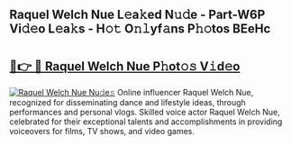 ## Raquel Welch Nue L𝚎a𝚔ed N𝚞𝚍e - Part-W6P Vi𝚍𝚎o L𝚎a𝚔s - H𝚘𝚝 O𝚗𝚕yf𝚊ns P𝚑𝚘tos BEeHc

# <h2><a href="http://kf20nt.oniu.top/?m=Raquel+Welch+Nue">🔗👉 🔴 Raquel Welch Nue P𝚑ot𝚘𝚜 V𝚒d𝚎o</a></h2>

[![Raquel Welch Nue Nu𝚍e𝚜](https://i.imgur.com/0qMVB7G.gif)](http://kf20nt.oniu.top/?m=Raquel+Welch+Nue)
Online influencer Raquel Welch Nue, recognized for disseminating dance and lifestyle ideas, through performances and personal vlogs. Skilled voice actor Raquel Welch Nue, celebrated for their exceptional talents and accomplishments in providing voiceovers for films, TV shows, and video games.  
